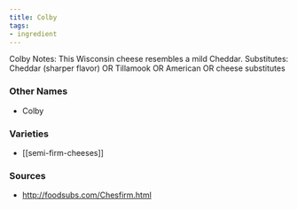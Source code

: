 ```yaml
---
title: Colby
tags:
- ingredient
---
```

Colby Notes: This Wisconsin cheese resembles a mild Cheddar. Substitutes: Cheddar (sharper flavor) OR Tillamook OR American OR cheese substitutes

### Other Names

* Colby

### Varieties

* [[semi-firm-cheeses]]

### Sources
* http://foodsubs.com/Chesfirm.html
